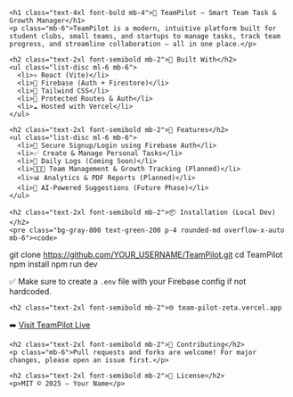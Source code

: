 <!DOCTYPE html>
<html lang="en">
<head>
  <meta charset="UTF-8" />
  <meta name="viewport" content="width=device-width, initial-scale=1.0"/>
  <title>TeamPilot - README</title>
  <link href="https://cdn.jsdelivr.net/npm/tailwindcss@2.2.19/dist/tailwind.min.css" rel="stylesheet">
</head>
<body class="bg-gray-100 text-gray-800 p-6 font-sans">
  <div class="max-w-4xl mx-auto bg-white p-8 rounded-xl shadow-md">

    <h1 class="text-4xl font-bold mb-4">🚀 TeamPilot – Smart Team Task & Growth Manager</h1>
    <p class="mb-6">TeamPilot is a modern, intuitive platform built for student clubs, small teams, and startups to manage tasks, track team progress, and streamline collaboration – all in one place.</p>

    <h2 class="text-2xl font-semibold mb-2">🔧 Built With</h2>
    <ul class="list-disc ml-6 mb-6">
      <li>⚛️ React (Vite)</li>
      <li>🧠 Firebase (Auth + Firestore)</li>
      <li>💨 Tailwind CSS</li>
      <li>🔐 Protected Routes & Auth</li>
      <li>☁️ Hosted with Vercel</li>
    </ul>

    <h2 class="text-2xl font-semibold mb-2">📸 Features</h2>
    <ul class="list-disc ml-6 mb-6">
      <li>🔐 Secure Signup/Login using Firebase Auth</li>
      <li>✅ Create & Manage Personal Tasks</li>
      <li>📅 Daily Logs (Coming Soon)</li>
      <li>🧑‍🤝‍🧑 Team Management & Growth Tracking (Planned)</li>
      <li>📊 Analytics & PDF Reports (Planned)</li>
      <li>💬 AI-Powered Suggestions (Future Phase)</li>
    </ul>

    <h2 class="text-2xl font-semibold mb-2">📦 Installation (Local Dev)</h2>
    <pre class="bg-gray-800 text-green-200 p-4 rounded-md overflow-x-auto mb-6"><code>
git clone https://github.com/YOUR_USERNAME/TeamPilot.git
cd TeamPilot
npm install
npm run dev
    </code></pre>
    <p class="text-sm text-gray-500 mb-6">✅ Make sure to create a <code>.env</code> file with your Firebase config if not hardcoded.</p>

    <h2 class="text-2xl font-semibold mb-2">🌐 team-pilot-zeta.vercel.app
</h2>
    <p class="mb-6">
      ➡️ <a href="https://your-vercel-link.vercel.app" class="text-blue-600 hover:underline" target="_blank">Visit TeamPilot Live</a>
    </p>

    <h2 class="text-2xl font-semibold mb-2">🤝 Contributing</h2>
    <p class="mb-6">Pull requests and forks are welcome! For major changes, please open an issue first.</p>

    <h2 class="text-2xl font-semibold mb-2">📄 License</h2>
    <p>MIT © 2025 – Your Name</p>

  </div>
</body>
</html>
